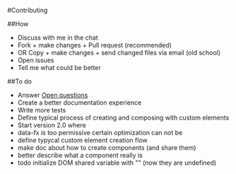 #Contributing

##How

 * Discuss with me in the chat
 * Fork + make changes + Pull request (recommended)
 * OR Copy + make changes + send changed files via email (old school)
 * Open issues
 * Tell me what could be better
 
##To do

 * Answer [Open questions](openquestions.md)
 * Create a better documentation experience
 * Write more tests
 * Define typical process of creating and composing with custom elements
 * Start version 2.0 where
 * data-fx is too permissive certain optimization can not be 
 * define typycal custom element creation flow
 * make doc about how to create components (and share them)
 * better describe what a component really is
 * todo initialize DOM shared variable with "" (now they are undefined)
 

 